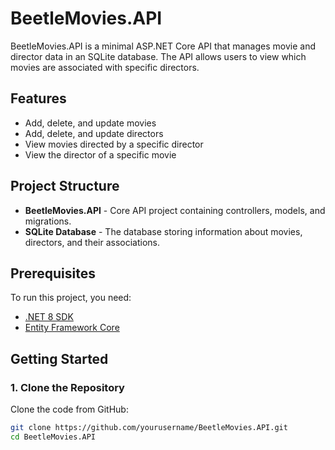 # BeetleMovies.API

BeetleMovies.API is a minimal ASP.NET Core API that manages movie and director data in an SQLite database. The API allows users to view which movies are associated with specific directors.

## Features

- Add, delete, and update movies
- Add, delete, and update directors
- View movies directed by a specific director
- View the director of a specific movie

## Project Structure

- **BeetleMovies.API** - Core API project containing controllers, models, and migrations.
- **SQLite Database** - The database storing information about movies, directors, and their associations.

## Prerequisites

To run this project, you need:

- [.NET 8 SDK](https://dotnet.microsoft.com/download/dotnet/8.0)
- [Entity Framework Core](https://docs.microsoft.com/en-us/ef/core/)

## Getting Started

### 1. Clone the Repository

Clone the code from GitHub:

```bash
git clone https://github.com/yourusername/BeetleMovies.API.git
cd BeetleMovies.API
